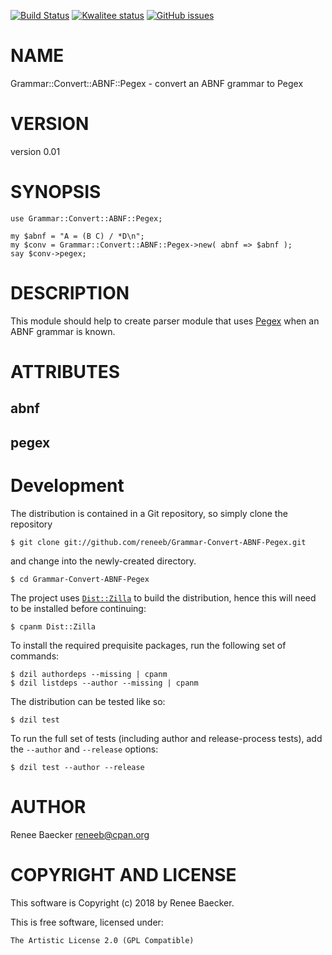 [![Build Status](https://travis-ci.org/reneeb/Grammar-Convert-ABNF-Pegex.svg?branch=master)](https://travis-ci.org/reneeb/Grammar-Convert-ABNF-Pegex)
[![Kwalitee status](http://cpants.cpanauthors.org/dist/Grammar-Convert-ABNF-Pegex.png)](http://cpants.charsbar.org/dist/overview/Grammar-Convert-ABNF-Pegex)
[![GitHub issues](https://img.shields.io/github/issues/reneeb/Grammar-Convert-ABNF-Pegex.svg)](https://github.com/reneeb/Grammar-Convert-ABNF-Pegex/issues)

# NAME

Grammar::Convert::ABNF::Pegex - convert an ABNF grammar to Pegex

# VERSION

version 0.01

# SYNOPSIS

    use Grammar::Convert::ABNF::Pegex;
    
    my $abnf = "A = (B C) / *D\n";
    my $conv = Grammar::Convert::ABNF::Pegex->new( abnf => $abnf );
    say $conv->pegex;

# DESCRIPTION

This module should help to create parser module that uses [Pegex](https://metacpan.org/pod/Pegex)
when an ABNF grammar is known.

# ATTRIBUTES

## abnf

## pegex



# Development

The distribution is contained in a Git repository, so simply clone the
repository

```
$ git clone git://github.com/reneeb/Grammar-Convert-ABNF-Pegex.git
```

and change into the newly-created directory.

```
$ cd Grammar-Convert-ABNF-Pegex
```

The project uses [`Dist::Zilla`](https://metacpan.org/pod/Dist::Zilla) to
build the distribution, hence this will need to be installed before
continuing:

```
$ cpanm Dist::Zilla
```

To install the required prequisite packages, run the following set of
commands:

```
$ dzil authordeps --missing | cpanm
$ dzil listdeps --author --missing | cpanm
```

The distribution can be tested like so:

```
$ dzil test
```

To run the full set of tests (including author and release-process tests),
add the `--author` and `--release` options:

```
$ dzil test --author --release
```

# AUTHOR

Renee Baecker <reneeb@cpan.org>

# COPYRIGHT AND LICENSE

This software is Copyright (c) 2018 by Renee Baecker.

This is free software, licensed under:

    The Artistic License 2.0 (GPL Compatible)
